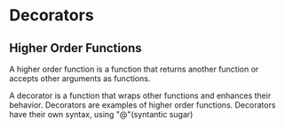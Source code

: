 # Decorators

## Higher Order Functions

A higher order function is a function that returns another function or accepts other arguments as functions.

A decorator is a function that wraps other functions and enhances their behavior. Decorators are examples of higher order functions. Decorators have their own syntax, using "@"(syntantic sugar)
